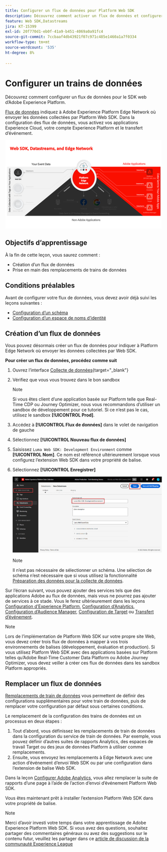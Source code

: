 ```yaml
---
title: Configurer un flux de données pour Platform Web SDK
description: Découvrez comment activer un flux de données et configurer des solutions Experience Cloud. Cette leçon fait partie du tutoriel Implémentation d’Adobe Experience Cloud avec le SDK web.
feature: Web SDK,Datastreams
jira: KT-15399
exl-id: 20f770d1-eb0f-41a9-b451-4069a0a91fc4
source-git-commit: 7ccbaaf4db43921f07c971c485e1460a1a7f0334
workflow-type: tm+mt
source-wordcount: '535'
ht-degree: 8%

---
```


# Configurer un trains de données

Découvrez comment configurer un flux de données pour le SDK web d’Adobe Experience Platform.

[Flux de données](https://experienceleague.adobe.com/fr/docs/experience-platform/datastreams/overview) indiquez à Adobe Experience Platform Edge Network où envoyer les données collectées par Platform Web SDK. Dans la configuration des flux de données, vous activez vos applications Experience Cloud, votre compte Experience Platform et le transfert d’événement.

![SDK web, flux de données et diagramme Edge Network](assets/dc-websdk-datastreams.png)

## Objectifs d’apprentissage

À la fin de cette leçon, vous saurez comment :

* Création dʼun flux de données
* Prise en main des remplacements de trains de données

## Conditions préalables

Avant de configurer votre flux de données, vous devez avoir déjà suivi les leçons suivantes :

* [Configuration d’un schéma](configure-schemas.md)
* [Configuration d’un espace de noms d’identité](configure-identities.md)

## Création dʼun flux de données

Vous pouvez désormais créer un flux de données pour indiquer à Platform Edge Network où envoyer les données collectées par Web SDK.

**Pour créer un flux de données, procédez comme suit**

1. Ouvrez l’interface [Collecte de données](https://experience.adobe.com/data-collection/){target="_blank"}
1. Vérifiez que vous vous trouvez dans le bon sandbox

   >[!NOTE]
   >
   >Si vous êtes client d’une application basée sur Platform telle que Real-Time CDP ou Journey Optimizer, nous vous recommandons d’utiliser un sandbox de développement pour ce tutoriel. Si ce n’est pas le cas, utilisez le sandbox **[!UICONTROL Prod]**.

1. Accédez à **[!UICONTROL Flux de données]** dans le volet de navigation de gauche
1. Sélectionnez **[!UICONTROL Nouveau flux de données]**
1. Saisissez `Luma Web SDK: Development Environment` comme **[!UICONTROL Nom]**. Ce nom est référencé ultérieurement lorsque vous configurez l’extension Web SDK dans votre propriété de balise.
1. Sélectionnez **[!UICONTROL Enregistrer]**

   ![Créer le flux de données](assets/datastream-create-new-datastream.png)

   >[!NOTE]
   >
   >Il n’est pas nécessaire de sélectionner un schéma. Une sélection de schéma n’est nécessaire que si vous utilisez la fonctionnalité [Préparation des données pour la collecte de données](/help/data-collection/edge/data-prep.md).

Sur l’écran suivant, vous pouvez ajouter des services tels que des applications Adobe au flux de données, mais vous ne pourrez pas ajouter de services à ce stade. Vous le ferez ultérieurement dans les leçons [Configuration d’Experience Platform](setup-experience-platform.md), [Configuration d’Analytics](setup-analytics.md), [Configuration d’Audience Manager](setup-audience-manager.md), [Configuration de Target](setup-target.md) ou [Transfert d’événement](setup-event-forwarding.md).

>[!NOTE]
>
>Lors de l’implémentation de Platform Web SDK sur votre propre site Web, vous devez créer trois flux de données à mapper à vos trois environnements de balises (développement, évaluation et production). Si vous utilisez Platform Web SDK avec des applications basées sur Platform telles qu’Adobe Real-Time Customer Data Platform ou Adobe Journey Optimizer, vous devez veiller à créer ces flux de données dans les sandbox Platform appropriés.

## Remplacer un flux de données

[Remplacements de train de données](https://experienceleague.adobe.com/fr/docs/experience-platform/datastreams/overrides) vous permettent de définir des configurations supplémentaires pour votre train de données, puis de remplacer votre configuration par défaut sous certaines conditions.

Le remplacement de la configuration des trains de données est un processus en deux étapes :

1. Tout d’abord, vous définissez les remplacements de train de données dans la configuration du service de train de données. Par exemple, vous pouvez définir d’autres suites de rapports Analytics, des espaces de travail Target ou des jeux de données Platform à utiliser comme remplacements.
1. Ensuite, vous envoyez les remplacements à Edge Network avec une action d’événement d’envoi Web SDK ou par une configuration dans l’extension de balise Web SDK.

Dans la leçon [Configurer Adobe Analytics](setup-analytics.md), vous allez remplacer la suite de rapports d’une page à l’aide de l’action d’envoi d’événement Platform Web SDK.

Vous êtes maintenant prêt à installer l’extension Platform Web SDK dans votre propriété de balise.

>[!NOTE]
>
>Merci d’avoir investi votre temps dans votre apprentissage de Adobe Experience Platform Web SDK. Si vous avez des questions, souhaitez partager des commentaires généraux ou avez des suggestions sur le contenu futur, veuillez les partager dans ce [article de discussion de la communauté Experience League](https://experienceleaguecommunities.adobe.com/t5/adobe-experience-platform-data/tutorial-discussion-implement-adobe-experience-cloud-with-web/td-p/444996?profile.language=fr)
